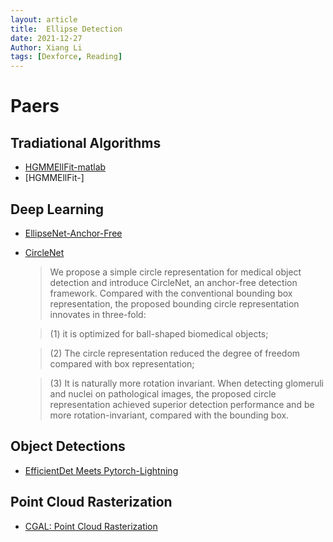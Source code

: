 ```yaml
---
layout: article
title:  Ellipse Detection
date: 2021-12-27
Author: Xiang Li
tags: [Dexforce, Reading]
---
```


# Paers

## Tradiational Algorithms

* [HGMMEllFit-matlab](https://github.com/zikai1/HGMMEllFit)
* [HGMMEllFit-]


## Deep Learning

* [EllipseNet-Anchor-Free](https://git.openi.org.cn/capepoint/EllipseNet)
* [CircleNet](https://github.com/hrlblab/CircleNet)
    >  We propose a simple circle representation for medical object detection and introduce CircleNet, an anchor-free detection framework. Compared with the conventional bounding box representation, the proposed bounding circle representation innovates in three-fold:

    > (1) it is optimized for ball-shaped biomedical objects;

    > (2) The circle representation reduced the degree of freedom compared with box representation;

    > (3) It is naturally more rotation invariant. When detecting glomeruli and nuclei on pathological images, the proposed circle representation achieved superior detection performance and be more rotation-invariant, compared with the bounding box.
<!--more-->
## Object Detections

* [EfficientDet Meets Pytorch-Lightning](https://www.pytorchlightning.ai/blog/efficientdet-meets-pytorch-lightning)

## Point Cloud Rasterization

* [CGAL: Point Cloud Rasterization](https://geometrica.saclay.inria.fr/team/Marc.Glisse/tmp/cgal-power/Manual/tuto_gis.html)
